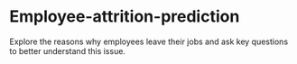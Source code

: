 # Employee-attrition-prediction
Explore the reasons why employees leave their jobs and ask key questions to better understand this issue.
